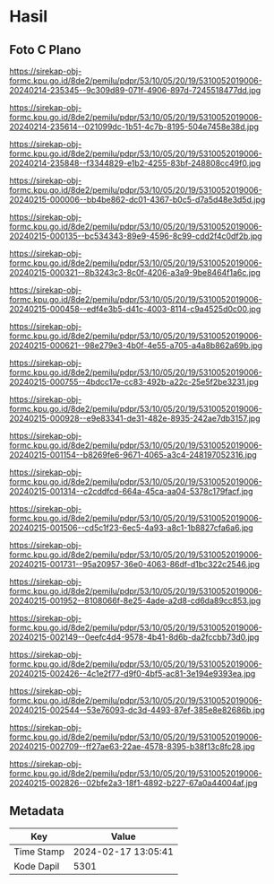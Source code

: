 # Hasil

## Foto C Plano

https://sirekap-obj-formc.kpu.go.id/8de2/pemilu/pdpr/53/10/05/20/19/5310052019006-20240214-235345--9c309d89-071f-4906-897d-7245518477dd.jpg

https://sirekap-obj-formc.kpu.go.id/8de2/pemilu/pdpr/53/10/05/20/19/5310052019006-20240214-235614--021099dc-1b51-4c7b-8195-504e7458e38d.jpg

https://sirekap-obj-formc.kpu.go.id/8de2/pemilu/pdpr/53/10/05/20/19/5310052019006-20240214-235848--f3344829-e1b2-4255-83bf-248808cc49f0.jpg

https://sirekap-obj-formc.kpu.go.id/8de2/pemilu/pdpr/53/10/05/20/19/5310052019006-20240215-000006--bb4be862-dc01-4367-b0c5-d7a5d48e3d5d.jpg

https://sirekap-obj-formc.kpu.go.id/8de2/pemilu/pdpr/53/10/05/20/19/5310052019006-20240215-000135--bc534343-89e9-4596-8c99-cdd2f4c0df2b.jpg

https://sirekap-obj-formc.kpu.go.id/8de2/pemilu/pdpr/53/10/05/20/19/5310052019006-20240215-000321--8b3243c3-8c0f-4206-a3a9-9be8464f1a6c.jpg

https://sirekap-obj-formc.kpu.go.id/8de2/pemilu/pdpr/53/10/05/20/19/5310052019006-20240215-000458--edf4e3b5-d41c-4003-8114-c9a4525d0c00.jpg

https://sirekap-obj-formc.kpu.go.id/8de2/pemilu/pdpr/53/10/05/20/19/5310052019006-20240215-000621--98e279e3-4b0f-4e55-a705-a4a8b862a69b.jpg

https://sirekap-obj-formc.kpu.go.id/8de2/pemilu/pdpr/53/10/05/20/19/5310052019006-20240215-000755--4bdcc17e-cc83-492b-a22c-25e5f2be3231.jpg

https://sirekap-obj-formc.kpu.go.id/8de2/pemilu/pdpr/53/10/05/20/19/5310052019006-20240215-000928--e9e83341-de31-482e-8935-242ae7db3157.jpg

https://sirekap-obj-formc.kpu.go.id/8de2/pemilu/pdpr/53/10/05/20/19/5310052019006-20240215-001154--b8269fe6-9671-4065-a3c4-248197052316.jpg

https://sirekap-obj-formc.kpu.go.id/8de2/pemilu/pdpr/53/10/05/20/19/5310052019006-20240215-001314--c2cddfcd-664a-45ca-aa04-5378c179facf.jpg

https://sirekap-obj-formc.kpu.go.id/8de2/pemilu/pdpr/53/10/05/20/19/5310052019006-20240215-001506--cd5c1f23-6ec5-4a93-a8c1-1b8827cfa6a6.jpg

https://sirekap-obj-formc.kpu.go.id/8de2/pemilu/pdpr/53/10/05/20/19/5310052019006-20240215-001731--95a20957-36e0-4063-86df-d1bc322c2546.jpg

https://sirekap-obj-formc.kpu.go.id/8de2/pemilu/pdpr/53/10/05/20/19/5310052019006-20240215-001952--8108066f-8e25-4ade-a2d8-cd6da89cc853.jpg

https://sirekap-obj-formc.kpu.go.id/8de2/pemilu/pdpr/53/10/05/20/19/5310052019006-20240215-002149--0eefc4d4-9578-4b41-8d6b-da2fccbb73d0.jpg

https://sirekap-obj-formc.kpu.go.id/8de2/pemilu/pdpr/53/10/05/20/19/5310052019006-20240215-002426--4c1e2f77-d9f0-4bf5-ac81-3e194e9393ea.jpg

https://sirekap-obj-formc.kpu.go.id/8de2/pemilu/pdpr/53/10/05/20/19/5310052019006-20240215-002544--53e76093-dc3d-4493-87ef-385e8e82686b.jpg

https://sirekap-obj-formc.kpu.go.id/8de2/pemilu/pdpr/53/10/05/20/19/5310052019006-20240215-002709--ff27ae63-22ae-4578-8395-b38f13c8fc28.jpg

https://sirekap-obj-formc.kpu.go.id/8de2/pemilu/pdpr/53/10/05/20/19/5310052019006-20240215-002826--02bfe2a3-18f1-4892-b227-67a0a44004af.jpg


## Metadata

| Key        | Value               |
| ---------- | ------------------- |
| Time Stamp | 2024-02-17 13:05:41 |
| Kode Dapil | 5301                |



